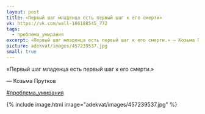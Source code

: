 ```yaml
---
layout: post
title: «Первый шаг младенца есть первый шаг к его смерти»
vk: https://vk.com/wall-166188545_772
tags:
  - проблема_умирания
excerpt: «Первый шаг младенца есть первый шаг к его смерти.» — Козьма Прутков
picture: adekvat/images/457239537.jpg
small: true
---
```

«Первый шаг младенца есть первый шаг к его смерти.»

— Козьма Прутков

[#проблема_умирания](poisk.html#проблема_умирания)

{% include image.html image="adekvat/images/457239537.jpg" %}